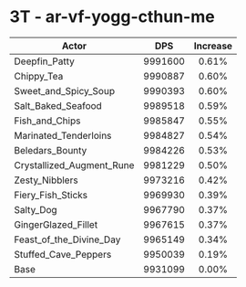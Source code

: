 # 3T - ar-vf-yogg-cthun-me
| Actor | DPS | Increase |
|---|:---:|:---:|
|Deepfin_Patty|9991600|0.61%|
|Chippy_Tea|9990887|0.60%|
|Sweet_and_Spicy_Soup|9990393|0.60%|
|Salt_Baked_Seafood|9989518|0.59%|
|Fish_and_Chips|9985847|0.55%|
|Marinated_Tenderloins|9984827|0.54%|
|Beledars_Bounty|9984226|0.53%|
|Crystallized_Augment_Rune|9981229|0.50%|
|Zesty_Nibblers|9973216|0.42%|
|Fiery_Fish_Sticks|9969930|0.39%|
|Salty_Dog|9967790|0.37%|
|GingerGlazed_Fillet|9967615|0.37%|
|Feast_of_the_Divine_Day|9965149|0.34%|
|Stuffed_Cave_Peppers|9950039|0.19%|
|Base|9931099|0.00%|
